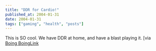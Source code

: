```yaml
---
title: "DDR for Cardio!"
published_at: 2004-01-31
date: 2004-01-31
tags: ["gaming", "health", "posts"]
---
```

This is SO cool. We have DDR at home, and have a blast playing it. [via [Boing Boing](http://www.boingboing.net)[Link](http://www.getupmove.com/story.html)